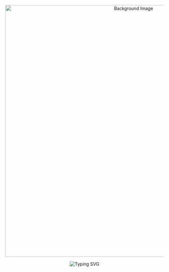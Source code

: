 <p align="center">
  <img src="https://minimalistic-wallpaper.demolab.com/#alena-aenami-blue-hour.jpg" alt="Background Image" width="800">
</p>

<p align="center">
  <img src="https://readme-typing-svg.demolab.com?font=Fira+Code&size=30&duration=2000&pause=500&color=00A6FF&center=true&vCenter=true&width=600&lines=IM+PROPGSP;HardCore+Programmer;Init+The+Future;Commit+The+Present;Remove+The+Past" alt="Typing SVG">
</p>
